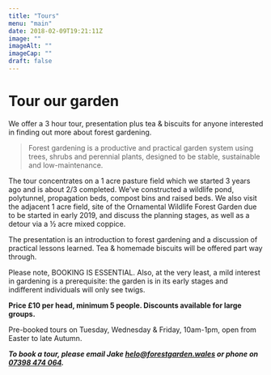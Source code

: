 ```yaml
---
title: "Tours"
menu: "main"
date: 2018-02-09T19:21:11Z
image: ""
imageAlt: ""
imageCap: ""
draft: false
---
```


# Tour our garden

We offer a 3 hour tour, presentation plus tea & biscuits for anyone interested in finding out more about forest gardening.

> Forest gardening is a productive and practical garden system using trees, shrubs and perennial plants, designed to be stable, sustainable and low-maintenance.

The tour concentrates on a 1 acre pasture field which we started 3 years ago and is about 2/3 completed. We’ve constructed a wildlife pond, polytunnel, propagation beds, compost bins and raised beds. We also visit the adjacent 1 acre field, site of the Ornamental Wildlife Forest Garden due to be started in early 2019, and discuss the planning stages, as well as a detour via a ½ acre mixed coppice.

The presentation is an introduction to forest gardening and a discussion of practical lessons learned. Tea & homemade biscuits will be offered part way through.

Please note, BOOKING IS ESSENTIAL. Also, at the very least, a mild interest in gardening is a prerequisite: the garden is in its early stages and indifferent individuals will only see twigs.

**Price £10 per head, minimum 5 people. Discounts available for large groups.**

Pre-booked tours on Tuesday, Wednesday & Friday, 10am-1pm, open from Easter to late Autumn.

**_To book a tour, please email Jake [helo@forestgarden.wales](mailto:helo@forestgarden.wales) or phone on [07398&nbsp;474&nbsp;064](tel:+447398474064)._**
